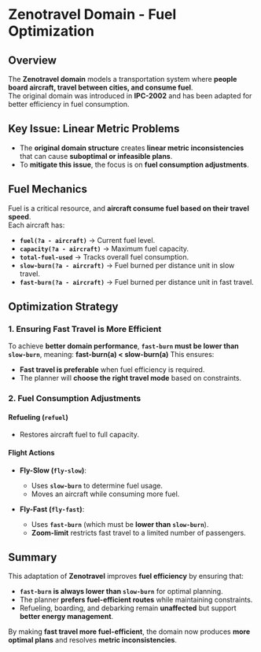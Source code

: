 # Zenotravel Domain - Fuel Optimization

## Overview
The **Zenotravel domain** models a transportation system where **people board aircraft, travel between cities, and consume fuel**.  
The original domain was introduced in **IPC-2002** and has been adapted for better efficiency in fuel consumption.

## Key Issue: Linear Metric Problems
- The **original domain structure** creates **linear metric inconsistencies** that can cause **suboptimal or infeasible plans**.
- To **mitigate this issue**, the focus is on **fuel consumption adjustments**.

## Fuel Mechanics
Fuel is a critical resource, and **aircraft consume fuel based on their travel speed**.  
Each aircraft has:
- **`fuel(?a - aircraft)`** → Current fuel level.
- **`capacity(?a - aircraft)`** → Maximum fuel capacity.
- **`total-fuel-used`** → Tracks overall fuel consumption.
- **`slow-burn(?a - aircraft)`** → Fuel burned per distance unit in slow travel.
- **`fast-burn(?a - aircraft)`** → Fuel burned per distance unit in fast travel.

## Optimization Strategy
### 1. Ensuring **Fast Travel is More Efficient**
To achieve **better domain performance**, **`fast-burn` must be lower than `slow-burn`**, meaning:
**fast-burn(a) < slow-burn(a)**
This ensures:
- **Fast travel is preferable** when fuel efficiency is required.
- The planner will **choose the right travel mode** based on constraints.

### 2. Fuel Consumption Adjustments
#### **Refueling (`refuel`)**
- Restores aircraft fuel to full capacity.

#### **Flight Actions**
- **Fly-Slow (`fly-slow`)**:  
  - Uses **`slow-burn`** to determine fuel usage.
  - Moves an aircraft while consuming more fuel.
  
- **Fly-Fast (`fly-fast`)**:  
  - Uses **`fast-burn`** (which must be **lower than `slow-burn`**).
  - **Zoom-limit** restricts fast travel to a limited number of passengers.

## Summary
This adaptation of **Zenotravel** improves **fuel efficiency** by ensuring that:
- **`fast-burn` is always lower than `slow-burn`** for optimal planning.
- The planner **prefers fuel-efficient routes** while maintaining constraints.
- Refueling, boarding, and debarking remain **unaffected** but support **better energy management**.

By making **fast travel more fuel-efficient**, the domain now produces **more optimal plans** and resolves **metric inconsistencies**.
